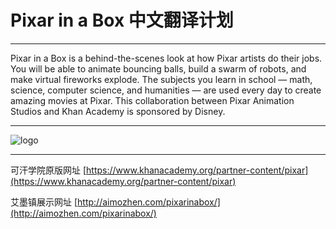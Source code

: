 # Pixar in a Box 中文翻译计划

------

Pixar in a Box is a behind-the-scenes look at how Pixar artists do their jobs. You will be able to animate bouncing balls, build a swarm of robots, and make virtual fireworks explode. The subjects you learn in school — math, science, computer science, and humanities — are used every day to create amazing movies at Pixar. This collaboration between Pixar Animation Studios and Khan Academy is sponsored by Disney. 

------

![logo](https://wx1.sinaimg.cn/large/5dcb16dfly1fcyo6it0z3j208c0bp416)

------

可汗学院原版网址 [https://www.khanacademy.org/partner-content/pixar](https://www.khanacademy.org/partner-content/pixar)

艾墨镇展示网址 [http://aimozhen.com/pixarinabox/](http://aimozhen.com/pixarinabox/)